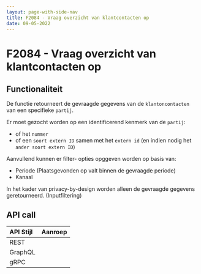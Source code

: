 ```yaml
---
layout: page-with-side-nav
title: F2084 - Vraag overzicht van klantcontacten op
date: 09-05-2022
---
```


# F2084 - Vraag overzicht van klantcontacten op

## Functionaliteit

De functie retourneert de gevraagde gegevens van de `klantoncontacten` van een specifieke `partij`.

Er moet gezocht worden op een identificerend kenmerk van de `partij`:
- of het `nummer`
- of een `soort extern ID` samen met het `extern id` (en indien nodig het `ander soort extern ID`)

Aanvullend kunnen er filter- opties opggeven worden op basis van:
- Periode (Plaatsgevonden op valt binnen de gevraagde periode) 
- Kanaal

In het kader van privacy-by-design worden alleen de gevraagde gegevens geretourneerd. (Inputfiltering)

## API call

| API Stijl | Aanroep |
| :--- | :--- |
| REST | |
| GraphQL | |
| gRPC | |
